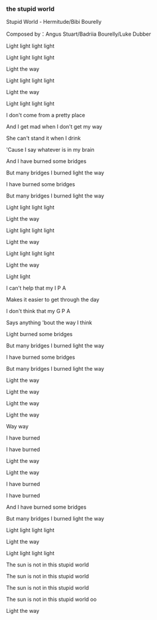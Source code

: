 
### the stupid world
<p data-v-70c14d74="" class="">
Stupid World - Hermitude/Bibi Bourelly
</p>
<p>Composed by：Angus Stuart/Badriia Bourelly/Luke Dubber</p>
<p>Light light light light</p>
<p data-v-70c14d74="" class="">Light light light light</p>
<p data-v-70c14d74="" class="">Light the way</p>
<p data-v-70c14d74="" class="">Light light light light</p>
<p data-v-70c14d74="" class="">Light the way</p>
<p data-v-70c14d74="" class="">Light light light light</p>
<p data-v-70c14d74="" class="">I don't come from a pretty place</p>
<p data-v-70c14d74="" class="">And I get mad when I don't get my way</p>
<p data-v-70c14d74="" class="">She can't stand it when I drink</p>
<p data-v-70c14d74="" class="">'Cause I say whatever is in my brain</p>
<p data-v-70c14d74="" class="">And I have burned some bridges</p>
<p data-v-70c14d74="" class="">But many bridges I burned light the way</p>
<p data-v-70c14d74="" class="">I have burned some bridges</p><p data-v-70c14d74="" class="">But many bridges I burned light the way</p><p data-v-70c14d74="" class="">Light light light light</p><p data-v-70c14d74="" class="">Light the way</p><p data-v-70c14d74="" class="">Light light light light</p><p data-v-70c14d74="" class="">Light the way</p><p data-v-70c14d74="" class="">Light light light light</p><p data-v-70c14d74="" class="">Light the way</p><p data-v-70c14d74="" class="">Light light</p><p data-v-70c14d74="" class="">I can't help that my I P A</p><p data-v-70c14d74="" class="">Makes it easier to get through the day</p><p data-v-70c14d74="" class="">I don't think that my G P A</p><p data-v-70c14d74="" class="">Says anything 'bout the way I think</p><p data-v-70c14d74="" class="">Light burned some bridges</p><p data-v-70c14d74="" class="">But many bridges I burned light the way</p><p data-v-70c14d74="" class="">I have burned some bridges</p><p data-v-70c14d74="" class="">But many bridges I burned light the way</p><p data-v-70c14d74="" class="">Light the way</p><p data-v-70c14d74="" class="">Light the way</p><p data-v-70c14d74="" class="">Light the way</p><p data-v-70c14d74="" class="">Light the way</p><p data-v-70c14d74="" class="">Way way</p><p data-v-70c14d74="" class="">I have burned</p><p data-v-70c14d74="" class="">I have burned</p><p data-v-70c14d74="" class="">Light the way</p><p data-v-70c14d74="" class="">Light the way</p><p data-v-70c14d74="" class="">I have burned</p><p data-v-70c14d74="" class="">I have burned</p><p data-v-70c14d74="" class="">And I have burned some bridges</p><p data-v-70c14d74="" class="">But many bridges I burned light the way</p><p data-v-70c14d74="" class="">Light light light light</p><p data-v-70c14d74="" class="">Light the way</p><p data-v-70c14d74="" class="">Light light light light</p><p data-v-70c14d74="" class="">The sun is not in this stupid world</p><p data-v-70c14d74="" class="">The sun is not in this stupid world</p><p data-v-70c14d74="" class="">The sun is not in this stupid world</p><p data-v-70c14d74="" class="">The sun is not in this stupid world oo</p><p data-v-70c14d74="" class="">Light the way</p>




 

